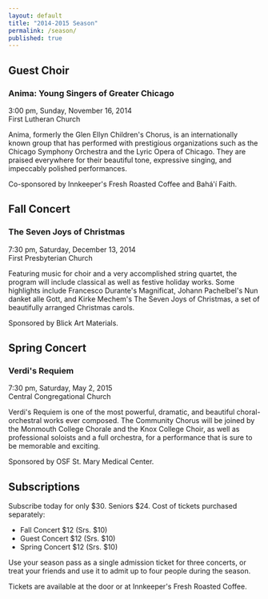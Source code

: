 ```yaml
---
layout: default
title: "2014-2015 Season"
permalink: /season/
published: true
---
```


## Guest Choir

### Anima: Young Singers of Greater Chicago
3:00 pm, Sunday, November 16, 2014  
First Lutheran Church

Anima, formerly the Glen Ellyn Children's Chorus, is an internationally known group that has performed with prestigious organizations such as the Chicago Symphony Orchestra and the Lyric Opera of Chicago.  They are praised everywhere for their beautiful tone, expressive singing, and impeccably polished performances.

Co-sponsored by Innkeeper's Fresh Roasted Coffee and Bahá'í Faith.

## Fall Concert

### The Seven Joys of Christmas
7:30 pm, Saturday, December 13, 2014  
First Presbyterian Church

Featuring music for choir and a very accomplished string quartet, the program will include classical as well as festive holiday works.  Some highlights include Francesco Durante's Magnificat, Johann Pachelbel's Nun danket alle Gott, and Kirke Mechem's The Seven Joys of Christmas, a set of beautifully arranged Christmas carols.

Sponsored by Blick Art Materials.

## Spring Concert

### Verdi's Requiem
7:30 pm, Saturday, May 2, 2015  
Central Congregational Church

Verdi's Requiem is one of the most powerful, dramatic, and beautiful choral-orchestral works ever composed.  The Community Chorus will be joined by the Monmouth College Chorale and the Knox College Choir, as well as professional soloists and a full orchestra, for a performance that is sure to be memorable and exciting.

Sponsored by OSF St. Mary Medical Center.

## Subscriptions
Subscribe today for only $30. Seniors $24.
Cost of tickets purchased separately:

* Fall Concert $12 (Srs. $10)
* Guest Concert $12 (Srs. $10)
* Spring Concert $12 (Srs. $10)

Use your season pass as a single admission ticket for three concerts, or treat your friends and use it to admit up to four people during the season.

Tickets are available at the door or at Innkeeper's Fresh Roasted Coffee.